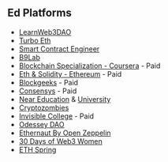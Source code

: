 ## Ed Platforms


*   [LearnWeb3DAO](https://www.learnweb3.io/)
*   [Turbo Eth](https://gavofyork.gitbooks.io/turboethereum/content/)
*   [Smart Contract Engineer](https://www.smartcontract.engineer/)
*   [B9Lab](https://academy.b9lab.com/)
*   [Blockchain Specialization - Coursera](https://www.coursera.org/specializations/blockchain) - Paid
*   [Eth & Solidity - Ethereum](https://www.udemy.com/course/ethereum-and-solidity-the-complete-developers-guide/) - Paid
*   [Blockgeeks](https://blockgeeks.com/) - Paid
*   [Consensys](https://consensys.net/academy/) - Paid
*   [Near Education](https://near.org/education/) & [University](https://www.near.university/)
*   [Cryptozombies](https://cryptozombies.io/)
*   [Invisible College](https://www.invisiblecollege.xyz/) - Paid
*   [Odessey DAO](https://www.odysseydao.com/)
*   [Ethernaut By Open Zeppelin](https://ethernaut.openzeppelin.com/)
*   [30 Days of Web3 Women](https://www.30daysofweb3.xyz/)
*   [ETH Spring](https://ethspring.com/)
